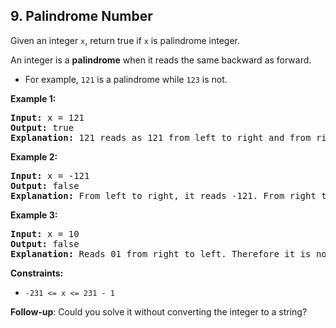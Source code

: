 ## 9\. Palindrome Number

Given an integer `x`, return true if `x` is palindrome integer.

An integer is a **palindrome** when it reads the same backward as forward.

- For example, `121` is a palindrome while `123` is not.

**Example 1:**

<pre><strong>Input:</strong> x = 121
<strong>Output:</strong> true
<strong>Explanation:</strong> 121 reads as 121 from left to right and from right to left.
</pre>

**Example 2:**

<pre><strong>Input:</strong> x = -121
<strong>Output:</strong> false
<strong>Explanation:</strong> From left to right, it reads -121. From right to left, it becomes 121-. Therefore it is not a palindrome.
</pre>

**Example 3:**

<pre><strong>Input:</strong> x = 10
<strong>Output:</strong> false
<strong>Explanation:</strong> Reads 01 from right to left. Therefore it is not a palindrome.
</pre>

**Constraints:**

- `-231 <= x <= 231 - 1`

**Follow-up**: Could you solve it without converting the integer to a string?